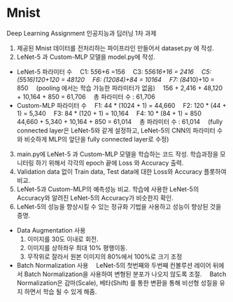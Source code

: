 # Mnist
Deep Learning Assignment
인공지능과 딥러닝 1차 과제

1. 제공된 Mnist 데이터를 전처리하는 파이프라인 만들어서 dataset.py 에 작성. 
2. LeNet-5 과 Custom-MLP 모델을 model.py에 작성. 
- LeNet-5 파라미터 수 
  C1: 5*5*6+6  =156 
  C3: 5*5*6*16+16 = 2416 
  C5: (5*5*16)*120+120 = 48120 
  F6: (120*84)+84 = 10164 
  F7: (84*10)+10 = 850 
  (pooling 에서는 학습 가능한 파라미터가 없음) 
  156 + 2,416 + 48,120 + 10,164 + 850 = 61,706 
  총 파라미터 수 : 61,706 
- Custom-MLP 파라미터 수 
  F1: 44 * (1024 + 1) = 44,660 
  F2: 120 * (44 + 1) = 5,340 
  F3: 84 * (120 + 1) = 10,164 
  F4: 10 * (84 + 1) = 850 
  44,660 + 5,340 + 10,164 + 850 = 61,014 
  총 파라미터 수 : 61,014 
  (fully connected layer은 LeNet-5와 같게 설정하고, LeNet-5의 CNN의 파라미터 수와 비슷하게 MLP의 앞단을 fully connected layer로 수정) 
3. main.py에 LeNet-5 과 Custom-MLP 모델을 학습하는 코드 작성. 학습과정을 모니터링 하기 위해서 각각의 epoch 끝에 Loss 와 Accuracy 출력. 
4. Validation data 없이 Train data, Test data에 대한 Loss와 Accuracy 플롯하여 비교. 
5. LeNet-5과 Custom-MLP의 예측성능 비교. 학습에 사용한 LeNet-5의 Accuracy와 알려진 LeNet-5의 Accuracy가 비슷한지 확인. 
6. LeNet-5의 성능을 향상시킬 수 있는 정규화 기법을 사용하고 성능이 향상된 것을 증명. 
- Data Augmentation 사용 
  1) 이미지를 30도 이내로 회전.
  2) 이미지를 상하좌우 최대 10% 평행이동.
  3) 무작위로 잘라서 원본 이미지의 80%에서 100%로 크기 조정
- Batch Normalization 사용 
  LeNet-5의 첫번째와 두번째 컨볼루션 레이어 뒤에서 Batch Normalization을 사용하여 변형된 분포가 나오지 않도록 조절. 
  Batch Normalization은 감마(Scale), 베타(Shift) 를 통한 변환을 통해 비선형 성질을 유지 하면서 학습 될 수 있게 해줌. 

  
